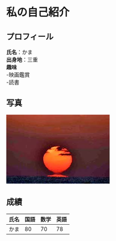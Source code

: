 # 私の自己紹介

## プロフィール
**氏名**：かま   
**出身地**：三重  
**趣味**  
-映画鑑賞  
-読書  

## 写真
![だるま朝日](img.jpg)

## 成績
|氏名|国語|数学|英語|
|--|--|--|--|
|かま|80|70|78|
